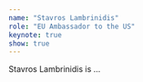 ```yaml
---
name: "Stavros Lambrinidis"
role: "EU Ambassador to the US"
keynote: true
show: true
---
```


Stavros Lambrinidis is ...
